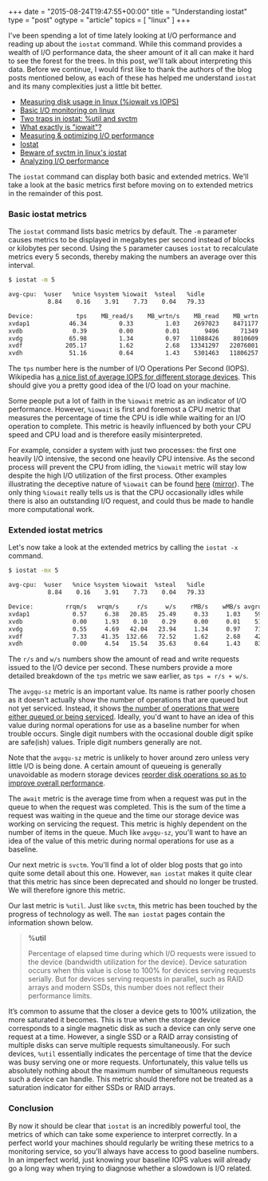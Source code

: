 +++
date = "2015-08-24T19:47:55+00:00"
title = "Understanding iostat"
type = "post"
ogtype = "article"
topics = [ "linux" ]
+++

I've been spending a lot of time lately looking at I/O performance and reading up about the `iostat` command. While this command provides a wealth of I/O performance data, the sheer amount of it all can make it hard to see the forest for the trees. In this post, we'll talk about interpreting this data. Before we continue, I would first like to thank the authors of the blog posts mentioned below, as each of these has helped me understand `iostat` and its many complexities just a little bit better.

* [Measuring disk usage in linux (%iowait vs IOPS)](http://www.thattommyhall.com/2011/02/18/iops-linux-iostat/)
* [Basic I/O monitoring on linux](http://www.pythian.com/blog/basic-io-monitoring-on-linux/)
* [Two traps in iostat: %util and svctm](http://brooker.co.za/blog/2014/07/04/iostat-pct.html)
* [What exactly is "iowait"?](https://blog.pregos.info/wp-content/uploads/2010/09/iowait.txt)
* [Measuring & optimizing I/O performance](https://www.igvita.com/2009/06/23/measuring-optimizing-io-performance/)
* [Iostat](http://dom.as/2009/03/11/iostat/)
* [Beware of svctm in linux's iostat](http://www.xaprb.com/blog/2010/09/06/beware-of-svctm-in-linuxs-iostat/)
* [Analyzing I/O performance](http://www.psce.com/blog/2012/04/18/analyzing-io-performance/)

The `iostat` command can display both basic and extended metrics. We'll take a look at the basic metrics first before moving on to extended metrics in the remainder of this post.

### Basic iostat metrics

The `iostat` command lists basic metrics by default. The `-m` parameter causes metrics to be displayed in megabytes per second instead of blocks or kilobytes per second. Using the `5` parameter causes `iostat` to recalculate metrics every 5 seconds, thereby making the numbers an average over this interval.

```bash
$ iostat -m 5

avg-cpu:  %user   %nice %system %iowait  %steal   %idle
           8.84    0.16    3.91    7.73    0.04   79.33

Device:            tps    MB_read/s    MB_wrtn/s    MB_read    MB_wrtn
xvdap1           46.34         0.33         1.03    2697023    8471177
xvdb              0.39         0.00         0.01       9496      71349
xvdg             65.98         1.34         0.97   11088426    8010609
xvdf            205.17         1.62         2.68   13341297   22076001
xvdh             51.16         0.64         1.43    5301463   11806257
```

The `tps` number here is the number of I/O Operations Per Second (IOPS). Wikipedia has [a nice list of average IOPS for different storage devices](https://en.wikipedia.org/wiki/IOPS#Examples). This should give you a pretty good idea of the I/O load on your machine.

Some people put a lot of faith in the `%iowait` metric as an indicator of I/O performance. However, `%iowait` is first and foremost a CPU metric that measures the percentage of time the CPU is idle while waiting for an I/O operation to complete. This metric is heavily influenced by both your CPU speed and CPU load and is therefore easily misinterpreted.

For example, consider a system with just two processes: the first one heavily I/O intensive, the second one heavily CPU intensive. As the second process will prevent the CPU from idling, the `%iowait` metric will stay low despite the high I/O utilization of the first process. Other examples illustrating the deceptive nature of `%iowait` can be found [here](https://blog.pregos.info/wp-content/uploads/2010/09/iowait.txt) ([mirror](https://gist.github.com/vaneyckt/58028fb0ddbdbf561e60)). The only thing `%iowait` really tells us is that the CPU occasionally idles while there is also an outstanding I/O request, and could thus be made to handle more computational work.

### Extended iostat metrics

Let's now take a look at the extended metrics by calling the `iostat -x` command.

```bash
$ iostat -mx 5

avg-cpu:  %user   %nice %system %iowait  %steal   %idle
           8.84    0.16    3.91    7.73    0.04   79.33

Device:         rrqm/s   wrqm/s     r/s     w/s    rMB/s    wMB/s avgrq-sz avgqu-sz   await r_await w_await  svctm  %util
xvdap1            0.57     6.38   20.85   25.49     0.33     1.03    59.86     0.27   17.06   13.15   20.25   1.15   5.33
xvdb              0.00     1.93    0.10    0.29     0.00     0.01    51.06     0.00    7.17    0.33    9.66   0.09   0.00
xvdg              0.55     4.69   42.04   23.94     1.34     0.97    71.89     0.44    6.63    6.82    6.28   1.16   7.67
xvdf              7.33    41.35  132.66   72.52     1.62     2.68    42.87     0.49    2.37    2.79    1.59   0.36   7.42
xvdh              0.00     4.54   15.54   35.63     0.64     1.43    83.04     0.00   10.22    8.39   11.02   1.30   6.68
```

The `r/s` and `w/s` numbers show the amount of read and write requests issued to the I/O device per second. These numbers provide a more detailed breakdown of the `tps` metric we saw earlier, as `tps = r/s + w/s`.

The `avgqu-sz` metric is an important value. Its name is rather poorly chosen as it doesn't actually show the number of operations that are queued but not yet serviced. Instead, it shows [the number of operations that were either queued or being serviced](http://www.xaprb.com/blog/2010/01/09/how-linux-iostat-computes-its-results). Ideally, you'd want to have an idea of this value during normal operations for use as a baseline number for when trouble occurs. Single digit numbers with the occasional double digit spike are safe(ish) values. Triple digit numbers generally are not.

Note that the `avgqu-sz` metric is unlikely to hover around zero unless very little I/O is being done. A certain amount of queueing is generally unavoidable as modern storage devices [reorder disk operations so as to improve overall performance](https://en.wikipedia.org/wiki/Native_Command_Queuing).

The `await` metric is the average time from when a request was put in the queue to when the request was completed. This is the sum of the time a request was waiting in the queue and the time our storage device was working on servicing the request. This metric is highly dependent on the number of items in the queue. Much like `avgqu-sz`, you'll want to have an idea of the value of this metric during normal operations for use as a baseline.

Our next metric is `svctm`. You'll find a lot of older blog posts that go into quite some detail about this one. However, `man iostat` makes it quite clear that this metric has since been deprecated and should no longer be trusted. We will therefore ignore this metric.

Our last metric is `%util`. Just like `svctm`, this metric has been touched by the progress of technology as well. The `man iostat` pages contain the information shown below.

> **%util**
>
> Percentage of elapsed time during which I/O requests were issued to the device (bandwidth utilization for the device). Device saturation occurs when this value is close to 100% for devices serving requests serially. But for devices serving requests in parallel, such as RAID arrays and modern SSDs, this number does not reflect their performance limits.

It’s common to assume that the closer a device gets to 100% utilization, the more saturated it becomes. This is true when the storage device corresponds to a single magnetic disk as such a device can only serve one request at a time. However, a single SSD or a RAID array consisting of multiple disks can serve multiple requests simultaneously. For such devices, `%util` essentially indicates the percentage of time that the device was busy serving one or more requests. Unfortunately, this value tells us absolutely nothing about the maximum number of simultaneous requests such a device can handle. This metric should therefore not be treated as a saturation indicator for either SSDs or RAID arrays.

### Conclusion

By now it should be clear that `iostat` is an incredibly powerful tool, the metrics of which can take some experience to interpret correctly. In a perfect world your machines should regularly be writing these metrics to a monitoring service, so you'll always have access to good baseline numbers. In an imperfect world, just knowing your baseline IOPS values will already go a long way when trying to diagnose whether a slowdown is I/O related.

